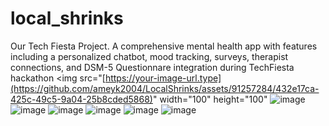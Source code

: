 # local_shrinks

Our Tech Fiesta Project.
A comprehensive mental health app with features including a personalized chatbot, mood
tracking, surveys, therapist connections, and DSM-5 Questionnare integration during TechFiesta
hackathon 
<img src="[https://your-image-url.type](https://github.com/ameyk2004/LocalShrinks/assets/91257284/432e17ca-425c-49c5-9a04-25b8cded5868)" width="100" height="100"
![image](https://github.com/ameyk2004/LocalShrinks/assets/91257284/c33a6b98-2264-4696-bad6-4f6e19104e70)
![image](https://github.com/ameyk2004/LocalShrinks/assets/91257284/5af46c01-34ba-4f70-bd15-1aed75efaa41)
![image](https://github.com/ameyk2004/LocalShrinks/assets/91257284/7483436d-abee-42a7-bb09-bedde74d0288)
![image](https://github.com/ameyk2004/LocalShrinks/assets/91257284/f4566131-13c2-4efb-9683-4133b5de4c6b)
![image](https://github.com/ameyk2004/LocalShrinks/assets/91257284/c1905bc7-55ff-4f3e-b35b-cfad78b76f94)
![image](https://github.com/ameyk2004/LocalShrinks/assets/91257284/3996ec07-51d8-4030-902c-5f1604f1ef85)

